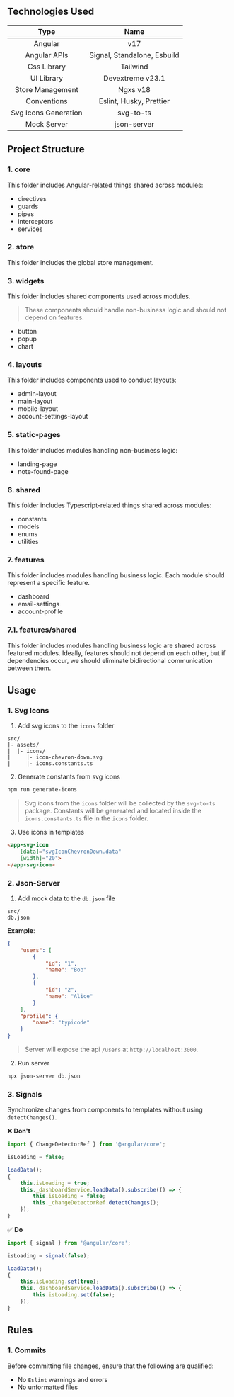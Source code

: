 ## Technologies Used

|         Type         |            Name             |
| :------------------: | :-------------------------: |
|       Angular        |             v17             |
|     Angular APIs     | Signal, Standalone, Esbuild |
|     Css Library      |          Tailwind           |
|      UI Library      |      Devextreme v23.1       |
|   Store Management   |          Ngxs v18           |
|     Conventions      |   Eslint, Husky, Prettier   |
| Svg Icons Generation |          svg-to-ts          |
|     Mock Server      |         json-server         |

## Project Structure

### 1. core

This folder includes Angular-related things shared across modules:

-   directives
-   guards
-   pipes
-   interceptors
-   services

### 2. store

This folder includes the global store management.

### 3. widgets

This folder includes shared components used across modules.

> These components should handle non-business logic and should not depend on features.

-   button
-   popup
-   chart

### 4. layouts

This folder includes components used to conduct layouts:

-   admin-layout
-   main-layout
-   mobile-layout
-   account-settings-layout

### 5. static-pages

This folder includes modules handling non-business logic:

-   landing-page
-   note-found-page

### 6. shared

This folder includes Typescript-related things shared across modules:

-   constants
-   models
-   enums
-   utilities

### 7. features

This folder includes modules handling business logic. Each module should represent a specific feature.

-   dashboard
-   email-settings
-   account-profile

### 7.1. features/shared

This folder includes modules handling business logic are shared across featured modules. Ideally,
features should not depend on each other, but if dependencies occur, we should eliminate bidirectional communication between them.

## Usage

### 1. Svg Icons

1. Add svg icons to the `icons` folder

```
src/
|- assets/
|  |- icons/
|     |- icon-chevron-down.svg
|     |- icons.constants.ts
```

2. Generate constants from svg icons

```bash
npm run generate-icons
```

> Svg icons from the `icons` folder will be collected by the `svg-to-ts` package. Constants will be
> generated and located inside the `icons.constants.ts` file in the `icons` folder.

3. Use icons in templates

```html
<app-svg-icon
    [data]="svgIconChevronDown.data"
    [width]="20">
</app-svg-icon>
```

### 2. Json-Server

1. Add mock data to the `db.json` file

```
src/
db.json
```

**Example**:

```json
{
    "users": [
        {
            "id": "1",
            "name": "Bob"
        },
        {
            "id": "2",
            "name": "Alice"
        }
    ],
    "profile": {
        "name": "typicode"
    }
}
```

> Server will expose the api `/users` at `http://localhost:3000`.

2. Run server

```bash
npx json-server db.json
```

### 3. Signals

Synchronize changes from components to templates without using `detectChanges()`.

❌ **Don't**

```ts
import { ChangeDetectorRef } from '@angular/core';

isLoading = false;

loadData();
{
    this.isLoading = true;
    this._dashboardService.loadData().subscribe(() => {
        this.isLoading = false;
        this._changeDetectorRef.detectChanges();
    });
}
```

✅ **Do**

```ts
import { signal } from '@angular/core';

isLoading = signal(false);

loadData();
{
    this.isLoading.set(true);
    this._dashboardService.loadData().subscribe(() => {
        this.isLoading.set(false);
    });
}
```

## Rules

### 1. Commits

Before committing file changes, ensure that the following are qualified:

-   No `Eslint` warnings and errors
-   No unformatted files
